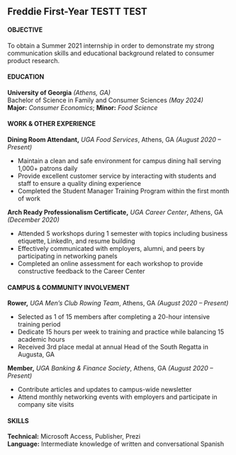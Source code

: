 ## Freddie First-Year TESTT TEST

#### OBJECTIVE
To obtain a Summer 2021 internship in order to demonstrate my strong communication skills and educational background related to consumer product research.

#### EDUCATION
**University of Georgia** *(Athens, GA)* <br/>
Bachelor of Science in Family and Consumer Sciences *(May 2024)* <br/>
**Major:** *Consumer Economics*; **Minor:** *Food Science*

#### WORK & OTHER EXPERIENCE
**Dining Room Attendant,** *UGA Food Services*, Athens, GA *(August 2020 – Present)*
*	Maintain a clean and safe environment for campus dining hall serving 1,000+ patrons daily
*	Provide excellent customer service by interacting with students and staff to ensure a quality dining experience
*	Completed the Student Manager Training Program within the first month of work

**Arch Ready Professionalism Certificate,** *UGA Career Center*, Athens, GA *(December 2020)*
* Attended 5 workshops during 1 semester with topics including business etiquette, LinkedIn, and resume building
* Effectively communicated with employers, alumni, and peers by participating in networking panels
* Completed an online assessment for each workshop to provide constructive feedback to the Career Center

#### CAMPUS & COMMUNITY INVOLVEMENT
**Rower,** *UGA Men’s Club Rowing Team*, Athens, GA *(August 2020 – Present)*
* Selected as 1 of 15 members after completing a 20-hour intensive training period
* Dedicate 15 hours per week to training and practice while balancing 15 academic hours
* Received 3rd place medal at annual Head of the South Regatta in Augusta, GA

**Member,** *UGA Banking & Finance Society*, Athens, GA *(August 2020 – Present)*
* Contribute articles and updates to campus-wide newsletter
* Attend monthly networking events with employers and participate in company site visits

#### SKILLS
**Technical:** Microsoft Access, Publisher, Prezi <br/>
**Language:** Intermediate knowledge of written and conversational Spanish
